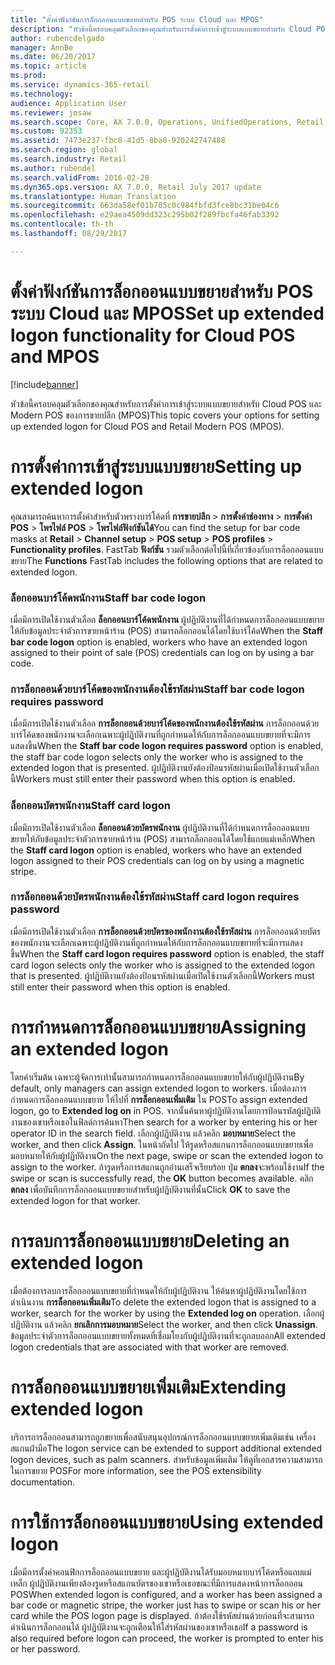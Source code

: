 ```yaml
---
title: "ตั้งค่าฟังก์ชันการล็อกออนแบบขยายสำหรับ POS ระบบ Cloud และ MPOS"
description: "หัวข้อนี้ครอบคลุมตัวเลือกของคุณสำหรับการตั้งค่าการเข้าสู่ระบบแบบขยายสำหรับ Cloud POS และ Modern POS ของการขายปลีก (MPOS)"
author: rubencdelgado
manager: AnnBe
ms.date: 06/20/2017
ms.topic: article
ms.prod: 
ms.service: dynamics-365-retail
ms.technology: 
audience: Application User
ms.reviewer: josaw
ms.search.scope: Core, AX 7.0.0, Operations, UnifiedOperations, Retail
ms.custom: 92353
ms.assetid: 7473e237-fbc8-41d5-8ba0-920242747488
ms.search.region: global
ms.search.industry: Retail
ms.author: rubendel
ms.search.validFrom: 2016-02-28
ms.dyn365.ops.version: AX 7.0.0, Retail July 2017 update
ms.translationtype: Human Translation
ms.sourcegitcommit: 663da58ef01b705c0c984fbfd3fce8bc31be04c6
ms.openlocfilehash: e29aea4509dd323c295b02f289fbcfa46fab3392
ms.contentlocale: th-th
ms.lasthandoff: 08/29/2017

---
```


# <a name="set-up-extended-logon-functionality-for-cloud-pos-and-mpos"></a><span data-ttu-id="61d3e-103">ตั้งค่าฟังก์ชันการล็อกออนแบบขยายสำหรับ POS ระบบ Cloud และ MPOS</span><span class="sxs-lookup"><span data-stu-id="61d3e-103">Set up extended logon functionality for Cloud POS and MPOS</span></span>

[!include[banner](includes/banner.md)]


<span data-ttu-id="61d3e-104">หัวข้อนี้ครอบคลุมตัวเลือกของคุณสำหรับการตั้งค่าการเข้าสู่ระบบแบบขยายสำหรับ Cloud POS และ Modern POS ของการขายปลีก (MPOS)</span><span class="sxs-lookup"><span data-stu-id="61d3e-104">This topic covers your options for setting up extended logon for Cloud POS and Retail Modern POS (MPOS).</span></span>

<a name="setting-up-extended-logon"></a><span data-ttu-id="61d3e-105">การตั้งค่าการเข้าสู่ระบบแบบขยาย</span><span class="sxs-lookup"><span data-stu-id="61d3e-105">Setting up extended logon</span></span>
=========================

<span data-ttu-id="61d3e-106">คุณสามารถค้นหาการตั้งค่าสำหรับตัวพรางบาร์โค้ดที่ **การขายปลีก** &gt; **การตั้งค่าช่องทาง** &gt; **การตั้งค่า POS** &gt; **โพรไฟล์ POS** &gt; **โพรไฟล์ฟังก์ชันได้**</span><span class="sxs-lookup"><span data-stu-id="61d3e-106">You can find the setup for bar code masks at **Retail** &gt; **Channel setup** &gt; **POS setup** &gt; **POS profiles** &gt; **Functionality profiles**.</span></span> <span data-ttu-id="61d3e-107">FastTab **ฟังก์ชัน** รวมตัวเลือกต่อไปนี้ที่เกี่ยวข้องกับการล็อกออนแบบขยาย</span><span class="sxs-lookup"><span data-stu-id="61d3e-107">The **Functions** FastTab includes the following options that are related to extended logon.</span></span>

### <a name="staff-bar-code-logon"></a><span data-ttu-id="61d3e-108">ล็อกออนบาร์โค้ดพนักงาน</span><span class="sxs-lookup"><span data-stu-id="61d3e-108">Staff bar code logon</span></span>

<span data-ttu-id="61d3e-109">เมื่อมีการเปิดใช้งานตัวเลือก **ล็อกออนบาร์โค้ดพนักงาน** ผู้ปฏิบัติงานที่ได้กำหนดการล็อกออนแบบขยายให้กับข้อมูลประจำตัวการขายหน้าร้าน (POS) สามารถล็อกออนได้โดยใช้บาร์โค้ด</span><span class="sxs-lookup"><span data-stu-id="61d3e-109">When the **Staff bar code logon** option is enabled, workers who have an extended logon assigned to their point of sale (POS) credentials can log on by using a bar code.</span></span>

### <a name="staff-bar-code-logon-requires-password"></a><span data-ttu-id="61d3e-110">การล็อกออนด้วยบาร์โค้ดของพนักงานต้องใช้รหัสผ่าน</span><span class="sxs-lookup"><span data-stu-id="61d3e-110">Staff bar code logon requires password</span></span>

<span data-ttu-id="61d3e-111">เมื่อมีการเปิดใช้งานตัวเลือก **การล็อกออนด้วยบาร์โค้ดของพนักงานต้องใช้รหัสผ่าน** การล็อกออนด้วยบาร์โค้ดของพนักงานจะเลือกเฉพาะผู้ปฏิบัติงานที่ถูกกำหนดให้กับการล็อกออนแบบขยายที่จะมีการแสดงขึ้น</span><span class="sxs-lookup"><span data-stu-id="61d3e-111">When the **Staff bar code logon requires password** option is enabled, the staff bar code logon selects only the worker who is assigned to the extended logon that is presented.</span></span> <span data-ttu-id="61d3e-112">ผู้ปฏิบัติงานยังต้องป้อนรหัสผ่านเมื่อเปิดใช้งานตัวเลือกนี้</span><span class="sxs-lookup"><span data-stu-id="61d3e-112">Workers must still enter their password when this option is enabled.</span></span>

### <a name="staff-card-logon"></a><span data-ttu-id="61d3e-113">ล็อกออนบัตรพนักงาน</span><span class="sxs-lookup"><span data-stu-id="61d3e-113">Staff card logon</span></span>

<span data-ttu-id="61d3e-114">เมื่อมีการเปิดใช้งานตัวเลือก **ล็อกออนด้วยบัตรพนักงาน** ผู้ปฏิบัติงานที่ได้กำหนดการล็อกออนแบบขยายให้กับข้อมูลประจำตัวการขายหน้าร้าน (POS) สามารถล็อกออนได้โดยใช้แถบแม่เหล็ก</span><span class="sxs-lookup"><span data-stu-id="61d3e-114">When the **Staff card logon** option is enabled, workers who have an extended logon assigned to their POS credentials can log on by using a magnetic stripe.</span></span>

### <a name="staff-card-logon-requires-password"></a><span data-ttu-id="61d3e-115">การล็อกออนด้วยบัตรพนักงานต้องใช้รหัสผ่าน</span><span class="sxs-lookup"><span data-stu-id="61d3e-115">Staff card logon requires password</span></span>

<span data-ttu-id="61d3e-116">เมื่อมีการเปิดใช้งานตัวเลือก **การล็อกออนด้วยบัตรของพนักงานต้องใช้รหัสผ่าน** การล็อกออนด้วยบัตรของพนักงานจะเลือกเฉพาะผู้ปฏิบัติงานที่ถูกกำหนดให้กับการล็อกออนแบบขยายที่จะมีการแสดงขึ้น</span><span class="sxs-lookup"><span data-stu-id="61d3e-116">When the **Staff card logon requires password** option is enabled, the staff card logon selects only the worker who is assigned to the extended logon that is presented.</span></span> <span data-ttu-id="61d3e-117">ผู้ปฏิบัติงานยังต้องป้อนรหัสผ่านเมื่อเปิดใช้งานตัวเลือกนี้</span><span class="sxs-lookup"><span data-stu-id="61d3e-117">Workers must still enter their password when this option is enabled.</span></span>

<a name="assigning-an-extended-logon"></a><span data-ttu-id="61d3e-118">การกำหนดการล็อกออนแบบขยาย</span><span class="sxs-lookup"><span data-stu-id="61d3e-118">Assigning an extended logon</span></span>
===========================

<span data-ttu-id="61d3e-119">โดยค่าเริ่มต้น เฉพาะผู้จัดการเท่านั้นสามารถกำหนดการล็อกออนแบบขยายให้กับผู้ปฏิบัติงาน</span><span class="sxs-lookup"><span data-stu-id="61d3e-119">By default, only managers can assign extended logon to workers.</span></span> <span data-ttu-id="61d3e-120">เมื่อต้องการกำหนดการล็อกออนแบบขยาย ให้ไปที่ **การล็อกออนเพิ่มเติม** ใน POS</span><span class="sxs-lookup"><span data-stu-id="61d3e-120">To assign extended logon, go to **Extended log on** in POS.</span></span> <span data-ttu-id="61d3e-121">จากนั้นค้นหาผู้ปฏิบัติงานโดยการป้อนรหัสผู้ปฏิบัติงานของเขาหรือเธอในฟิลด์การค้นหา</span><span class="sxs-lookup"><span data-stu-id="61d3e-121">Then search for a worker by entering his or her operator ID in the search field.</span></span> <span data-ttu-id="61d3e-122">เลือกผู้ปฏิบัติงาน แล้วคลิก **มอบหมาย**</span><span class="sxs-lookup"><span data-stu-id="61d3e-122">Select the worker, and then click **Assign**.</span></span> <span data-ttu-id="61d3e-123">ในหน้าถัดไป ให้รูดหรือสแกนการล็อกออนแบบขยายเพื่อมอบหมายให้กับผู้ปฏิบัติงาน</span><span class="sxs-lookup"><span data-stu-id="61d3e-123">On the next page, swipe or scan the extended logon to assign to the worker.</span></span> <span data-ttu-id="61d3e-124">ถ้ารูดหรือการสแกนถูกอ่านเสร็จเรียบร้อย ปุ่ม **ตกลง**จะพร้อมใช้งาน</span><span class="sxs-lookup"><span data-stu-id="61d3e-124">If the swipe or scan is successfully read, the **OK** button becomes available.</span></span> <span data-ttu-id="61d3e-125">คลิก **ตกลง** เพื่อบันทึกการล็อกออนแบบขยายสำหรับผู้ปฏิบัติงานที่นั้น</span><span class="sxs-lookup"><span data-stu-id="61d3e-125">Click **OK** to save the extended logon for that worker.</span></span>

<a name="deleting-an-extended-logon"></a><span data-ttu-id="61d3e-126">การลบการล็อกออนแบบขยาย</span><span class="sxs-lookup"><span data-stu-id="61d3e-126">Deleting an extended logon</span></span>
==========================

<span data-ttu-id="61d3e-127">เมื่อต้องการลบการล็อกออนแบบขยายที่กำหนดให้กับผู้ปฏิบัติงาน ให้ค้นหาผู้ปฏิบัติงานโดยใช้การดำเนินงาน **การล็อกออนเพิ่มเติม**</span><span class="sxs-lookup"><span data-stu-id="61d3e-127">To delete the extended logon that is assigned to a worker, search for the worker by using the **Extended log on** operation.</span></span> <span data-ttu-id="61d3e-128">เลือกผู้ปฏิบัติงาน แล้วคลิก **ยกเลิกการมอบหมาย**</span><span class="sxs-lookup"><span data-stu-id="61d3e-128">Select the worker, and then click **Unassign**.</span></span> <span data-ttu-id="61d3e-129">ข้อมูลประจำตัวการล็อกออนแบบขยายทั้งหมดที่เชื่อมโยงกับผู้ปฏิบัติงานที่จะถูกลบออก</span><span class="sxs-lookup"><span data-stu-id="61d3e-129">All extended logon credentials that are associated with that worker are removed.</span></span>

<a name="extending-extended-logon"></a><span data-ttu-id="61d3e-130">การล็อกออนแบบขยายเพิ่มเติม</span><span class="sxs-lookup"><span data-stu-id="61d3e-130">Extending extended logon</span></span>
========================

<span data-ttu-id="61d3e-131">บริการการล็อกออนสามารถถูกขยายเพื่อสนับสนุนอุปกรณ์การล็อกออนแบบขยายเพิ่มเติมเช่น เครื่องสแกนฝ่ามือ</span><span class="sxs-lookup"><span data-stu-id="61d3e-131">The logon service can be extended to support additional extended logon devices, such as palm scanners.</span></span> <span data-ttu-id="61d3e-132">สำหรับข้อมูลเพิ่มเติม ให้ดูที่เอกสารความสามารถในการขยาย POS</span><span class="sxs-lookup"><span data-stu-id="61d3e-132">For more information, see the POS extensibility documentation.</span></span>

<a name="using-extended-logon"></a><span data-ttu-id="61d3e-133">การใช้การล็อกออนแบบขยาย</span><span class="sxs-lookup"><span data-stu-id="61d3e-133">Using extended logon</span></span>
====================

<span data-ttu-id="61d3e-134">เมื่อมีการตั้งค่าคอนฟิกการล็อกออนแบบขยาย และผู้ปฏิบัติงานได้รับมอบหมายบาร์โค้ดหรือแถบแม่เหล็ก ผู้ปฏิบัติงานเพียงต้องรูดหรือสแกนบัตรของเขาหรือเธอขณะที่มีการแสดงหน้าการล็อกออน POS</span><span class="sxs-lookup"><span data-stu-id="61d3e-134">When extended logon is configured, and a worker has been assigned a bar code or magnetic stripe, the worker just has to swipe or scan his or her card while the POS logon page is displayed.</span></span> <span data-ttu-id="61d3e-135">ถ้าต้องใช้รหัสผ่านด้วยก่อนที่จะสามารถดำเนินการล็อกออนได้ ผู้ปฏิบัติงานจะถูกเตือนให้ใส่รหัสผ่านของเขาหรือเธอ</span><span class="sxs-lookup"><span data-stu-id="61d3e-135">If a password is also required before logon can proceed, the worker is prompted to enter his or her password.</span></span>




